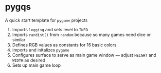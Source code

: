 # pygqs

A quick start template for `pygame` projects

1. Imports `logging` and sets level to `INFO` 
2. Imports `randint()` from `random` because so many games need dice or similar
3. Defines RGB values as constants for 16 basic colors
4. Imports and initalizes `pygame`
5. Configures surface to serve as main game window — adjust `HEIGHT` and `WIDTH` as desired
6. Sets up main game loop
